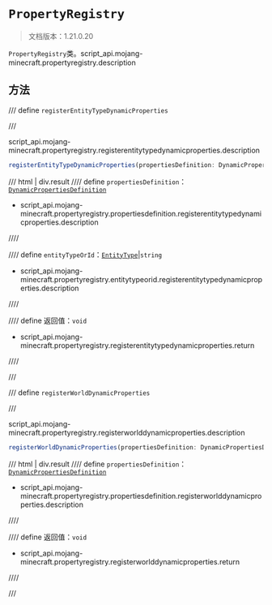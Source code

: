 # `PropertyRegistry`

> 文档版本：1.21.0.20

`PropertyRegistry`类。script_api.mojang-minecraft.propertyregistry.description

## 方法

/// define
`registerEntityTypeDynamicProperties`


///

script_api.mojang-minecraft.propertyregistry.registerentitytypedynamicproperties.description

```js
registerEntityTypeDynamicProperties(propertiesDefinition: DynamicPropertiesDefinition, entityTypeOrId: EntityType | string): void
```

/// html | div.result
//// define
`propertiesDefinition`：[`DynamicPropertiesDefinition`](./dynamicpropertiesdefinition.md)

- script_api.mojang-minecraft.propertyregistry.propertiesdefinition.registerentitytypedynamicproperties.description


////

//// define
`entityTypeOrId`：[`EntityType`](./entitytype.md)|`string`

- script_api.mojang-minecraft.propertyregistry.entitytypeorid.registerentitytypedynamicproperties.description


////

//// define
返回值：`void`

- script_api.mojang-minecraft.propertyregistry.registerentitytypedynamicproperties.return


////

///


/// define
`registerWorldDynamicProperties`


///

script_api.mojang-minecraft.propertyregistry.registerworlddynamicproperties.description

```js
registerWorldDynamicProperties(propertiesDefinition: DynamicPropertiesDefinition): void
```

/// html | div.result
//// define
`propertiesDefinition`：[`DynamicPropertiesDefinition`](./dynamicpropertiesdefinition.md)

- script_api.mojang-minecraft.propertyregistry.propertiesdefinition.registerworlddynamicproperties.description


////

//// define
返回值：`void`

- script_api.mojang-minecraft.propertyregistry.registerworlddynamicproperties.return


////

///

